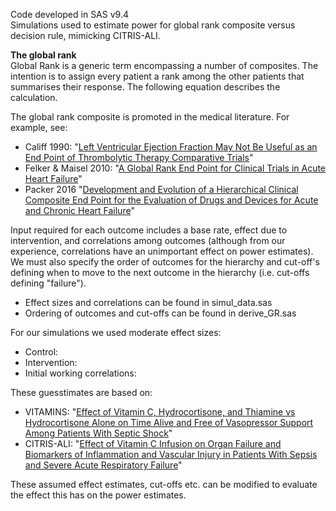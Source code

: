 Code developed in SAS v9.4 <br>
Simulations used to estimate power for global rank composite versus decision rule, mimicking CITRIS-ALI.

**The global rank** <br>
Global Rank is a generic term encompassing a number of composites. The intention is to assign every patient a rank among the other patients that summarises their response.
The following equation describes the calculation.



The global rank composite is promoted in the medical literature. For example, see:<br>
- Califf 1990:  "[Left Ventricular Ejection Fraction May Not Be Useful as an End Point of Thrombolytic Therapy Comparative Trials](https://pubmed.ncbi.nlm.nih.gov/2225381/)" <br>
- Felker & Maisel 2010: "[A Global Rank End Point for Clinical Trials in Acute Heart Failure](https://www.ahajournals.org/doi/full/10.1161/circheartfailure.109.926030)" <br>
- Packer 2016 "[Development and Evolution of a Hierarchical Clinical Composite End Point for the Evaluation of Drugs and Devices for Acute and Chronic Heart Failure](https://www.ahajournals.org/doi/10.1161/circulationaha.116.023538)"

Input required for each outcome includes a base rate, effect due to intervention, and correlations among outcomes (although from our experience, correlations have an unimportant effect on power estimates).
We must also specify the order of outcomes for the hierarchy and cut-off's defining when to move to the 
next outcome in the hierarchy (i.e. cut-offs defining "failure").

- Effect sizes and correlations can be found in simul_data.sas
- Ordering of outcomes and cut-offs can be found in derive_GR.sas

For our simulations we used moderate effect sizes:
- Control: 
- Intervention:
- Initial working correlations: 

These guesstimates are based on:
- VITAMINS: "[Effect of Vitamin C, Hydrocortisone, and Thiamine vs Hydrocortisone Alone on Time Alive and Free of Vasopressor Support Among Patients With Septic Shock](https://jamanetwork.com/journals/jama/fullarticle/2759414)" <br>
- CITRIS-ALI: "[Effect of Vitamin C Infusion on Organ Failure and Biomarkers of Inflammation and Vascular Injury in Patients With Sepsis and Severe Acute Respiratory Failure](https://pubmed.ncbi.nlm.nih.gov/31573637/)"

These assumed effect estimates, cut-offs etc. can be modified to evaluate the effect this has on the power estimates.






















